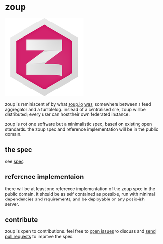 # zoup

![zoup](assets/zoup.s.png)

zoup is reminiscent of by what [soup.io](https://en.wikipedia.org/wiki/Soup.io) [was](https://archive.is/MUIrG), somewhere between a feed aggregator and a tumblelog. 
instead of a centralised site, zoup will be distributed; every user can host their own federated instance.

zoup is not one software but a minimalistic spec, based on existing open standards.
the zoup spec and reference implementation will be in the public domain.

## the spec

see [spec](spec.md).

## reference implementaion

there will be at least one reference implementation of the zoup spec in the public domain.
it should be as self contained as possible, run with minimal dependencies and requirements,
and be deployable on any posix-ish server.

## contribute

zoup is open to contributions. feel free to [open issues](https://github.com/zoupio/spec/issues) to discuss and [send pull requests](https://github.com/zoupio/spec/pulls) to improve the spec.
